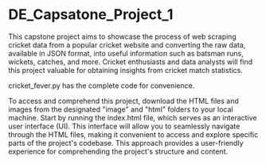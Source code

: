 # DE_Capsatone_Project_1

This capstone project aims to showcase the process of web scraping cricket data from a popular cricket website and converting the raw data, available in JSON format, into useful information such as batsman runs, wickets, catches, and more. Cricket enthusiasts and data analysts will find this project valuable for obtaining insights from cricket match statistics.

cricket_fever.py has the complete code for convenience.

To access and comprehend this project, download the HTML files and images from the designated "image" and "html" folders to your local machine. Start by running the index.html file, which serves as an interactive user interface (UI). This interface will allow you to seamlessly navigate through the HTML files, making it convenient to access and explore specific parts of the project's codebase. This approach provides a user-friendly experience for comprehending the project's structure and content.
